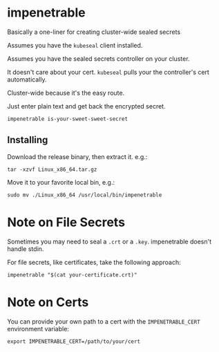 # impenetrable
Basically a one-liner for creating cluster-wide sealed secrets

Assumes you have the `kubeseal` client installed.

Assumes you have the sealed secrets controller on your cluster.

It doesn't care about your cert. `kubeseal` pulls your the controller's cert automatically.

Cluster-wide because it's the easy route.

Just enter plain text and get back the encrypted secret.

```
impenetrable is-your-sweet-sweet-secret
```

## Installing

Download the release binary, then extract it. e.g.:

```
tar -xzvf Linux_x86_64.tar.gz
```

Move it to your favorite local bin, e.g.:

```
sudo mv ./Linux_x86_64 /usr/local/bin/impenetrable
```

# Note on File Secrets

Sometimes you may need to seal a `.crt` or a `.key`. impenetrable doesn't handle stdin.

For file secrets, like certificates, take the following approach:

```
impenetrable "$(cat your-certificate.crt)"
```

# Note on Certs

You can provide your own path to a cert with the `IMPENETRABLE_CERT` environment variable:

```
export IMPENETRABLE_CERT=/path/to/your/cert
```
